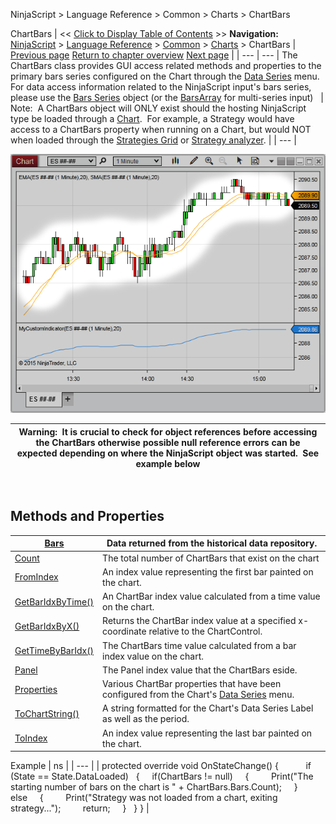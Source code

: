 ﻿
NinjaScript \> Language Reference \> Common \> Charts \> ChartBars

ChartBars
| \<\< [Click to Display Table of Contents](chartbars.md) \>\> **Navigation:**     [NinjaScript](ninjascript-1.md) \> [Language Reference](language_reference_wip-1.md) \> [Common](common-1.md) \> [Charts](chart-1.md) \> ChartBars | [Previous page](chart-1.md) [Return to chapter overview](chart-1.md) [Next page](chartbars_bars-1.md) |
| --- | --- |
The ChartBars class provides GUI access related methods and properties to the primary bars series configured on the Chart through the [Data Series](working_with_price_data-1.md) menu.   For data access information related to the NinjaScript input's bars series, please use the [Bars Series](bars-1.md) object (or the [BarsArray](barsarray-1.md) for multi\-series input)
 
| Note:  A ChartBars object will ONLY exist should the hosting NinjaScript type be loaded through a [Chart](chart-1.md).  For example, a Strategy would have access to a ChartBars property when running on a Chart, but would NOT when loaded through the [Strategies Grid](strategies_tab2.md) or [Strategy analyzer](strategy_analyzer-1.md). |
| --- |

![ChartBars](chartbars.png)

| Warning:  It is crucial to check for object references before accessing the ChartBars otherwise possible null reference errors can be expected depending on where the NinjaScript object was started.  See example below |
| --- |

 
## Methods and Properties
| [Bars](chartbars_bars-1.md) | Data returned from the historical data repository. |
| --- | --- |
| [Count](chartbars_count-1.md) | The total number of ChartBars that exist on the chart |
| [FromIndex](chartbars_fromindex-1.md) | An index value representing the first bar painted on the chart. |
| [GetBarIdxByTime()](chartbars_getbaridxbytime-1.md) | An ChartBar index value calculated from a time value on the chart. |
| [GetBarIdxByX()](chartbars_getbaridxbyx-1.md) | Returns the ChartBar index value at a specified x\-coordinate relative to the ChartControl. |
| [GetTimeByBarIdx()](chartbars_gettimebybaridx-1.md) | The ChartBars time value calculated from a bar index value on the chart. |
| [Panel](chartbars_panel-1.md) | The Panel index value that the ChartBars eside. |
| [Properties](chartbars_properties-1.md) | Various ChartBar properties that have been configured from the Chart's [Data Series](working_with_price_data-1.md) menu. |
| [ToChartString()](chartbars_tochartstring()-1.md) | A string formatted for the Chart's Data Series Label as well as the period. |
| [ToIndex](chartbars_toindex-1.md) | An index value representing the last bar painted on the chart. |

Example
| ns |
| --- |
| protected override void OnStateChange() {             if (State \=\= State.DataLoaded)    {      if(ChartBars !\= null)      {          Print("The starting number of bars on the chart is " \+ ChartBars.Bars.Count);      }      else       {          Print("Strategy was not loaded from a chart, exiting strategy...");          return;      }    } } |
